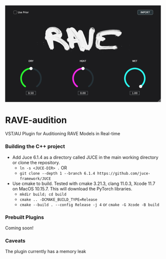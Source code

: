 ![rave_audition](Resources/rave_audition_still.png)

# RAVE-audition
VST/AU Plugin for Auditioning RAVE Models in Real-time

### Building the C++ project
- Add Juce 6.1.4 as a directory called JUCE in the main working directory or clone the repository.
  - `ln -s <JUCE-DIR> .`  OR
  - `git clone --depth 1 --branch 6.1.4 https://github.com/juce-framework/JUCE`
- Use cmake to build. Tested with cmake 3.21.3, clang 11.0.3, Xcode 11.7 on MacOS 10.15.7. This will download the PyTorch libraries.
  - `mkdir build; cd build`
  - `cmake .. -DCMAKE_BUILD_TYPE=Release`
  - `cmake --build . --config Release -j 4` or  `cmake -G Xcode -B build`

### Prebuilt Plugins
Coming soon!

### Caveats
The plugin currently has a memory leak
